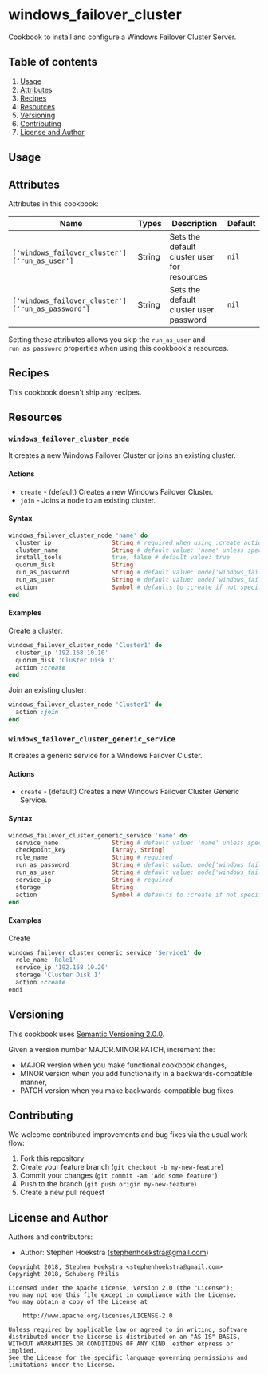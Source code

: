 # windows_failover_cluster

Cookbook to install and configure a Windows Failover Cluster Server.

## Table of contents

1. [Usage](#usage)
1. [Attributes](#attributes)
1. [Recipes](#recipes)
1. [Resources](#resources)
1. [Versioning](#versioning)
1. [Contributing](#contributing)
1. [License and Author](#license-and-author)

## Usage

## Attributes

Attributes in this cookbook:

Name                                              | Types  | Description                                 | Default
------------------------------------------------- | ------ | --------------------------------------------| -------
`['windows_failover_cluster']['run_as_user']`     | String | Sets the default cluster user for resources | `nil`
`['windows_failover_cluster']['run_as_password']` | String | Sets the default cluster user password      | `nil`

Setting these attributes allows you skip the `run_as_user` and `run_as_password` properties when using this cookbook's resources.

## Recipes

This cookbook doesn't ship any recipes.

## Resources

### `windows_failover_cluster_node`

It creates a new Windows Failover Cluster or joins an existing cluster.

#### Actions

- `create` - (default) Creates a new Windows Failover Cluster.
- `join` - Joins a node to an existing cluster.

#### Syntax

```ruby
windows_failover_cluster_node 'name' do
  cluster_ip                 String # required when using :create action
  cluster_name               String # default value: 'name' unless specified
  install_tools              true, false # default value: true
  quorum_disk                String
  run_as_password            String # default value: node['windows_failover_cluster']['run_as_password']
  run_as_user                String # default value: node['windows_failover_cluster']['run_as_user']
  action                     Symbol # defaults to :create if not specified
end
```

#### Examples

Create a cluster:

```ruby
windows_failover_cluster_node 'Cluster1' do
  cluster_ip '192.168.10.10'
  quorum_disk 'Cluster Disk 1'
  action :create
end
```

Join an existing cluster:

```ruby
windows_failover_cluster_node 'Cluster1' do
  action :join
end
```

### `windows_failover_cluster_generic_service`

It creates a generic service for a Windows Failover Cluster.

#### Actions

- `create` - (default) Creates a new Windows Failover Cluster Generic Service.

#### Syntax

```ruby
windows_failover_cluster_generic_service 'name' do
  service_name               String # default value: 'name' unless specified
  checkpoint_key             [Array, String]
  role_name                  String # required
  run_as_password            String # default value: node['windows_failover_cluster']['run_as_password']
  run_as_user                String # default value: node['windows_failover_cluster']['run_as_user']
  service_ip                 String # required
  storage                    String
  action                     Symbol # defaults to :create if not specified
end
```

#### Examples

Create 

```ruby
windows_failover_cluster_generic_service 'Service1' do
  role_name 'Role1'
  service_ip '192.168.10.20'
  storage 'Cluster Disk 1'
  action :create
endi
```

## Versioning

This cookbook uses [Semantic Versioning 2.0.0](http://semver.org/).

Given a version number MAJOR.MINOR.PATCH, increment the:

- MAJOR version when you make functional cookbook changes,
- MINOR version when you add functionality in a backwards-compatible manner,
- PATCH version when you make backwards-compatible bug fixes.

## Contributing

We welcome contributed improvements and bug fixes via the usual work flow:

1. Fork this repository
1. Create your feature branch (`git checkout -b my-new-feature`)
1. Commit your changes (`git commit -am 'Add some feature'`)
1. Push to the branch (`git push origin my-new-feature`)
1. Create a new pull request

## License and Author

Authors and contributors:

- Author: Stephen Hoekstra (stephenhoekstra@gmail.com)

```text
Copyright 2018, Stephen Hoekstra <stephenhoekstra@gmail.com>
Copyright 2018, Schuberg Philis

Licensed under the Apache License, Version 2.0 (the "License");
you may not use this file except in compliance with the License.
You may obtain a copy of the License at

    http://www.apache.org/licenses/LICENSE-2.0

Unless required by applicable law or agreed to in writing, software
distributed under the License is distributed on an "AS IS" BASIS,
WITHOUT WARRANTIES OR CONDITIONS OF ANY KIND, either express or implied.
See the License for the specific language governing permissions and
limitations under the License.
```
